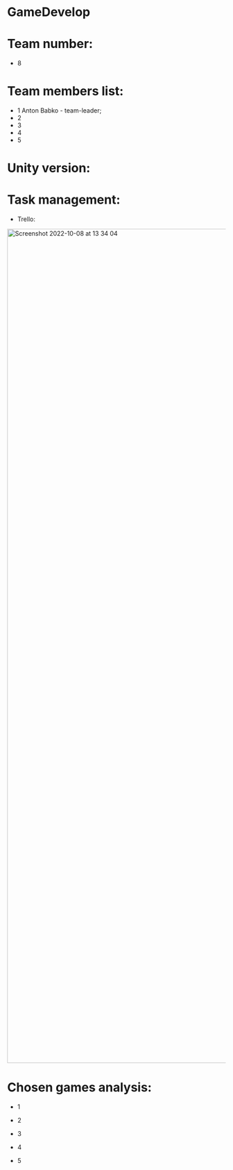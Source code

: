 # GameDevelop

# Team number:
- 8

# Team members list:

- 1 Anton Babko - team-leader;
- 2 
- 3 
- 4 
- 5 

# Unity version:


# Task management:

- Trello:
<img width="1920" alt="Screenshot 2022-10-08 at 13 34 04" src="https://user-images.githubusercontent.com/110450679/194703254-71e014e9-19da-4de4-a04f-2283ff9f970f.png">

# Chosen games analysis:

- 1

- 2

- 3

- 4

- 5






